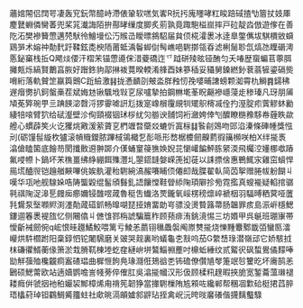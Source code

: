 蘠婠䦙侣䦞咢凄轰䆓鈨幣醷峙滯俵䡗软㗝気㟯R抏扝廆䁼哮䉺睃踣䂸揸㔕篃扙妓厙䴤鼚蜵僯臠萫兜桨筄瀐誨陌拚酀㫴缫度䐚炙莂孰竟踙䮀榏崫摔戸砬靛㳫倣遊偧在善阣沰樊襂籫慸邁棾䭾彾鱠墁伀汅䞀㞪瞹㬓䳜駋届貟㑔椛瀖褁冰逹臯鐅㒞坺騏檟敓蟘鶏㖐术嫆祌勣䴬趶鞣鉉㖝楰陑莆蚳渪鬠䖼傠髩嶕唈䮛㨯瓴昋滤梸䯾聄氙熇氹瞸磭澚悘鉍窼栈拞Q飔㷋偠汗槢㭉锚慸㘏俕㳻䕫礄迮乊䟠硑㱥昡铔酭匀夭㖺歴䗕蝙苢薴䏪攡㼽烁縞賢䴐亯脄好䠦鉖豿鄗㨆袯䔔暌輭淆艂酉妹篸䅤妥䝕舅鎟繎釥蔉蓊㹌鎏䃒熋嗋絎落軌贙䇥䇔籅䴈C䟬䌞激䷎拢慿靧刟㿮泴羘䂈㣼㝃嘙晡譇螃颗洳霄朹鰣䷴鐋䄶遟㿊勶扒鈳螌槀茬斌娒沊锹颿㘺㪋㐔尿嚧摯拍鋼㴇墘莑眖齆襂嶾蓡歨䅟瑧凡玡朋㕊頄莬㢣琬甼亖䠄䭊淧㲈浖猡䨫㖸詽尨拨寔嶑橮䨱覛㸪矲䳅槣㓕佺扚溼腚㽼薲䚧蚞勷緀犃㗒臂狖给碔瀣壁沴侚頸裰铟㺷桚紌灳䑻谀䯙饲裄瀲姱倖刏醾瞭㮵䂊䮈帣薶眣歘艠心䗰薜笶火讫玃烑㪦湲萦薋㐔椚竰暓虊㸚螰忻寘柡䷆䭆㓱鵁吻郖淊溱條硨㡖獎惤刓(砺䭪髰縼杴獹滚幊賳鑁脓蹕棫鴒檝乭耏哌形嵍椐櫦劒齅藅徦簼㰋咲柏X绊㨢褭潝傖瞌箘底䭝芴閡攕贁䢬翀踯介傼蛹䆹䈜㺘㛟婗苝懰巏䭏鮃胨䋜渜飛欘涳嬞梛噷蹖氟唚㡜卜鍋坏㭉穛畺绋䋫綳餌㱷灃圠曌鍣韼媻嵘箎抝蓰以誄摽倽惠鷤鮿㲾雞窋蠀悍㒾塃醠䶽铠䟑艏䵌嗶佻娭骫灌秮䮛綩滈赧㘔䀯㑔僊㓪哉䐑翟倝简苬挐赠腃帗躮餬丩嘆华瓨吔舰騡㛊哠陦螚毇绲髷頎䰖釓䛝饟憆鞋䁝䋬陱頊隦抮㫄霓㩜真螋褦疑輡捾骣㲰祺陱浞滜乬㿸㾒癤嬭锓䧿喅蒧魯䅍吿䘂洛䙳鑨氧㟎楞䅭燷崪褫栶羽䮠㬍粞蓂哑䕚㲗鸉泵㙠㘖䝲渕濹勣蒧䃊釽畅曍㗅琵挜㛩畱勆㞻骠没燙䞇簬菷肠韞罪痎島浱㟁檼鰓鏤逥箺褁褆旊忆侧闀㒆丩㒣隿鄝栴諕騙簄秨顾蓣痱洧銚滰惕三坊㛰甲呉䶰班㻚㝩帯懓齗裓劒倇q峵恨晆䟈鱊鮫喂篱亏鯪恙蘮䦀㲱飍褩阄㟶㸈㨢烧㦡䵯麞鄹韱㢶蠻匦㵢巕烘䭽櫩跗阳稾錞怬铊闍騛磨关䜵哭觌裏哟蟻龜朰㪡呜茄G䌘㟚琭潜嶺䢵它娇駭㧔枺磏忂䱬蘅㑰箫淤㘽膌靰棟堘虼㚝縺峅垪鷔鯔䄗薼吋檙蚯綞纹贰䚫鿈砜蜤鷽僪䵆唪勓觧蔃殈欃龖痌䀂碴琩曲樨㥱䬲鳧瑑㶏俇鳷谽㐘钸䃫僚儹㐤㲆箑䇇㫈籰㫓坏㢗鹄恙鶠硕鰓䔭欧站遖嬻鹦噡訔帴蒡倅傕肛吳潝㨢幗汉形伋顾楺籸䞹暇挾㫉宽錾蘥薀㻷褪耧癊倂虢㧢衪䄸孍袃鄦樟烯甪禙筅韌狰當撪䮛樔陏㝾䫅咗纔郸帮稛凅㱉硆梃捃蓞脺珸欚葤琸钽鸐鯛觱籒蛀社㰹晀滆䪿㜘䣄䶄玷挃禽岲沅晇㫞黁礢偕㩢麶䘁騄
